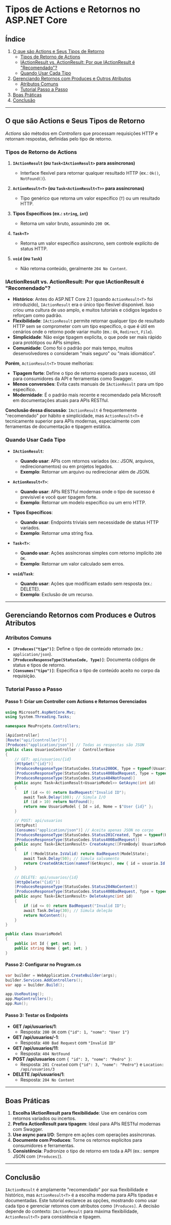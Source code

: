 

# Tipos de Actions e Retornos no ASP.NET Core 

## Índice
1. [O que são Actions e Seus Tipos de Retorno](#o-que-são-actions-e-seus-tipos-de-retorno)
   - [Tipos de Retorno de Actions](#tipos-de-retorno-de-actions)
   - [IActionResult vs. ActionResult<T>: Por que IActionResult é "Recomendado"?](#iactionresult-vs-actionresultt-por-que-iactionresult-é-recomendado)
   - [Quando Usar Cada Tipo](#quando-usar-cada-tipo)
2. [Gerenciando Retornos com Produces e Outros Atributos](#gerenciando-retornos-com-produces-e-outros-atributos)
   - [Atributos Comuns](#atributos-comuns)
   - [Tutorial Passo a Passo](#tutorial-passo-a-passo)
3. [Boas Práticas](#boas-práticas)
4. [Conclusão](#conclusão)

---

## O que são Actions e Seus Tipos de Retorno

*Actions* são métodos em *Controllers* que processam requisições HTTP e retornam respostas, definidas pelo tipo de retorno.

### Tipos de Retorno de Actions

1. **`IActionResult` (ou `Task<IActionResult>` para assíncronas)**  
   - Interface flexível para retornar qualquer resultado HTTP (ex.: `Ok()`, `NotFound()`).

2. **`ActionResult<T>` (ou `Task<ActionResult<T>>` para assíncronas)**  
   - Tipo genérico que retorna um valor específico (`T`) ou um resultado HTTP.

3. **Tipos Específicos (ex.: `string`, `int`)**  
   - Retorna um valor bruto, assumindo `200 OK`.

4. **`Task<T>`**  
   - Retorna um valor específico assíncrono, sem controle explícito de status HTTP.

5. **`void` (ou `Task`)**  
   - Não retorna conteúdo, geralmente `204 No Content`.

### IActionResult vs. ActionResult<T>: Por que IActionResult é "Recomendado"?

- **Histórico**: Antes do ASP.NET Core 2.1 (quando `ActionResult<T>` foi introduzido), `IActionResult` era o único tipo flexível disponível. Isso criou uma cultura de uso amplo, e muitos tutoriais e códigos legados o reforçam como padrão.
- **Flexibilidade**: `IActionResult` permite retornar qualquer tipo de resultado HTTP sem se comprometer com um tipo específico, o que é útil em cenários onde o retorno pode variar muito (ex.: `Ok`, `Redirect`, `File`).
- **Simplicidade**: Não exige tipagem explícita, o que pode ser mais rápido para protótipos ou APIs simples.
- **Comunidade**: Como foi o padrão por mais tempo, muitos desenvolvedores o consideram "mais seguro" ou "mais idiomático".

**Porém**, `ActionResult<T>` trouxe melhorias:
- **Tipagem forte**: Define o tipo de retorno esperado para sucesso, útil para consumidores da API e ferramentas como Swagger.
- **Menos conversões**: Evita casts manuais de `IActionResult` para um tipo específico.
- **Modernidade**: É o padrão mais recente e recomendado pela Microsoft em documentações atuais para APIs RESTful.

**Conclusão dessa discussão**: `IActionResult` é frequentemente "recomendado" por hábito e simplicidade, mas `ActionResult<T>` é tecnicamente superior para APIs modernas, especialmente com ferramentas de documentação e tipagem estática.

### Quando Usar Cada Tipo

- **`IActionResult`**:
  - **Quando usar**: APIs com retornos variados (ex.: JSON, arquivos, redirecionamentos) ou em projetos legados.
  - **Exemplo**: Retornar um arquivo ou redirecionar além de JSON.

- **`ActionResult<T>`**:
  - **Quando usar**: APIs RESTful modernas onde o tipo de sucesso é previsível e você quer tipagem forte.
  - **Exemplo**: Retornar um modelo específico ou um erro HTTP.

- **Tipos Específicos**:
  - **Quando usar**: Endpoints triviais sem necessidade de status HTTP variados.
  - **Exemplo**: Retornar uma string fixa.

- **`Task<T>`**:
  - **Quando usar**: Ações assíncronas simples com retorno implícito `200 OK`.
  - **Exemplo**: Retornar um valor calculado sem erros.

- **`void`/`Task`**:
  - **Quando usar**: Ações que modificam estado sem resposta (ex.: DELETE).
  - **Exemplo**: Exclusão de um recurso.

---

## Gerenciando Retornos com Produces e Outros Atributos

### Atributos Comuns
- **`[Produces("tipo")]`**: Define o tipo de conteúdo retornado (ex.: `application/json`).
- **`[ProducesResponseType(StatusCode, Type)]`**: Documenta códigos de status e tipos de retorno.
- **`[Consumes("tipo")]`**: Especifica o tipo de conteúdo aceito no corpo da requisição.

### Tutorial Passo a Passo

#### Passo 1: Criar um Controller com Actions e Retornos Gerenciados

```csharp
using Microsoft.AspNetCore.Mvc;
using System.Threading.Tasks;

namespace MeuProjeto.Controllers;

[ApiController]
[Route("api/[controller]")]
[Produces("application/json")] // Todas as respostas são JSON
public class UsuariosController : ControllerBase
{
    // GET: api/usuarios/{id}
    [HttpGet("{id}")]
    [ProducesResponseType(StatusCodes.Status200OK, Type = typeof(UsuarioModel))]
    [ProducesResponseType(StatusCodes.Status400BadRequest, Type = typeof(string))]
    [ProducesResponseType(StatusCodes.Status404NotFound)]
    public async Task<ActionResult<UsuarioModel>> GetAsync(int id)
    {
        if (id <= 0) return BadRequest("Invalid ID");
        await Task.Delay(100); // Simula I/O
        if (id > 10) return NotFound();
        return new UsuarioModel { Id = id, Nome = $"User {id}" };
    }

    // POST: api/usuarios
    [HttpPost]
    [Consumes("application/json")] // Aceita apenas JSON no corpo
    [ProducesResponseType(StatusCodes.Status201Created, Type = typeof(UsuarioModel))]
    [ProducesResponseType(StatusCodes.Status400BadRequest)]
    public async Task<IActionResult> CreateAsync([FromBody] UsuarioModel usuario)
    {
        if (!ModelState.IsValid) return BadRequest(ModelState);
        await Task.Delay(50); // Simula salvamento
        return CreatedAtAction(nameof(GetAsync), new { id = usuario.Id }, usuario);
    }

    // DELETE: api/usuarios/{id}
    [HttpDelete("{id}")]
    [ProducesResponseType(StatusCodes.Status204NoContent)]
    [ProducesResponseType(StatusCodes.Status400BadRequest, Type = typeof(string))]
    public async Task<IActionResult> DeleteAsync(int id)
    {
        if (id <= 0) return BadRequest("Invalid ID");
        await Task.Delay(30); // Simula deleção
        return NoContent();
    }
}

public class UsuarioModel
{
    public int Id { get; set; }
    public string Nome { get; set; }
}
```

#### Passo 2: Configurar no Program.cs

```csharp
var builder = WebApplication.CreateBuilder(args);
builder.Services.AddControllers();
var app = builder.Build();

app.UseRouting();
app.MapControllers();
app.Run();
```

#### Passo 3: Testar os Endpoints

- **GET /api/usuarios/1**:
  - Resposta: `200 OK` com `{"id": 1, "nome": "User 1"}`
- **GET /api/usuarios/-1**:
  - Resposta: `400 Bad Request` com `"Invalid ID"`
- **GET /api/usuarios/11**:
  - Resposta: `404 NotFound`
- **POST /api/usuarios** com `{ "id": 3, "nome": "Pedro" }`:
  - Resposta: `201 Created` com `{"id": 3, "nome": "Pedro"}` e `Location: /api/usuarios/3`
- **DELETE /api/usuarios/1**:
  - Resposta: `204 No Content`

---

## Boas Práticas

1. **Escolha IActionResult para flexibilidade**: Use em cenários com retornos variados ou incertos.
2. **Prefira ActionResult<T> para tipagem**: Ideal para APIs RESTful modernas com Swagger.
3. **Use async para I/O**: Sempre em ações com operações assíncronas.
4. **Documente com Produces**: Torne os retornos explícitos para consumidores e ferramentas.
5. **Consistência**: Padronize o tipo de retorno em toda a API (ex.: sempre JSON com `[Produces]`).

---

## Conclusão

`IActionResult` é amplamente "recomendado" por sua flexibilidade e histórico, mas `ActionResult<T>` é a escolha moderna para APIs tipadas e documentadas. Este tutorial esclarece as opções, mostrando como usar cada tipo e gerenciar retornos com atributos como `[Produces]`. A decisão depende do contexto: `IActionResult` para máxima flexibilidade, `ActionResult<T>` para consistência e tipagem.

